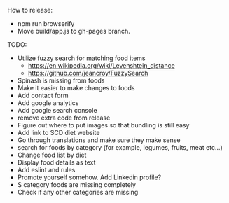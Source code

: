 How to release:
- npm run browserify
- Move build/app.js to gh-pages branch.

TODO:
- Utilize fuzzy search for matching food items
  - https://en.wikipedia.org/wiki/Levenshtein_distance
  - https://github.com/jeancroy/FuzzySearch
- Spinash is missing from foods
- Make it easier to make changes to foods
- Add contact form
- Add google analytics
- Add google search console
- remove extra code from release
- Figure out where to put images so that bundling is still easy
- Add link to SCD diet website
- Go through translations and make sure they make sense
- search for foods by category (for example, legumes, fruits, meat etc...)
- Change food list by diet 
- Display food details as text
- Add eslint and rules
- Promote yourself somehow. Add Linkedin profile?
- S category foods are missing completely 
- Check if any other categories are missing
